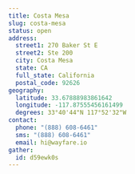 ```yaml
---
title: Costa Mesa
slug: costa-mesa
status: open
address:
  street1: 270 Baker St E
  street2: Ste 200
  city: Costa Mesa
  state: CA
  full_state: California
  postal_code: 92626
geography:
  latitude: 33.67888983861642
  longitude: -117.87555456161499
  degrees: 33°40'44"N 117°52'32"W
contact:
  phone: "(888) 608-6461"
  sms: "(888) 608-6461"
  email: hi@wayfare.io
gather:
  id: d59ewk0s
---
```


